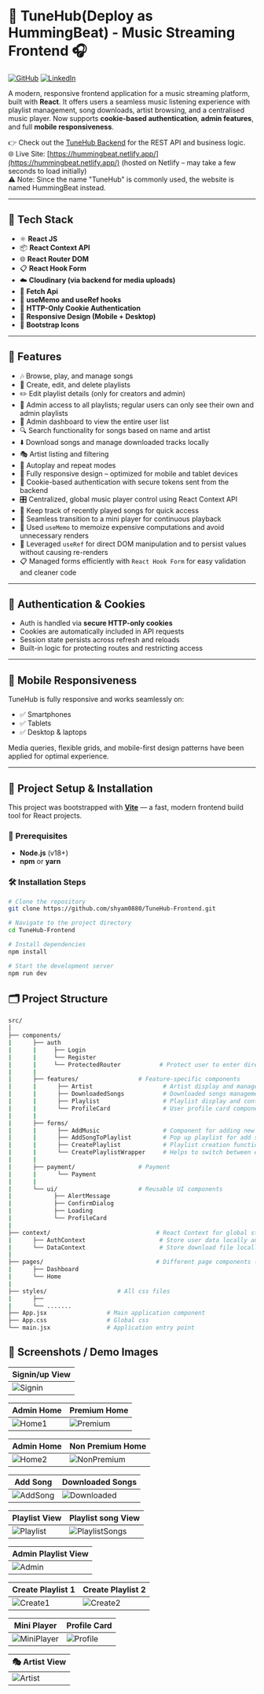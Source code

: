 # 🎵 TuneHub(Deploy as HummingBeat) - Music Streaming Frontend 🎧

[![GitHub](https://img.shields.io/badge/GitHub-TuneHub--Frontend-181717?style=for-the-badge&logo=github)](https://github.com/shyam0880/TuneHub-Frontend)
[![LinkedIn](https://img.shields.io/badge/Connect-Shyam%20Lal%20Kafle-0A66C2?style=for-the-badge&logo=linkedin)](https://www.linkedin.com/in/shyam0880/)

A modern, responsive frontend application for a music streaming platform, built with **React**. It offers users a seamless music listening experience with playlist management, song downloads, artist browsing, and a centralised music player. Now supports **cookie-based authentication**, **admin features**, and full **mobile responsiveness**.

👉 Check out the [TuneHub Backend](https://github.com/shyam0880/Tunehub) for the REST API and business logic.<br>
🌐 Live Site: [https://hummingbeat.netlify.app/](https://hummingbeat.netlify.app/)  (hosted on Netlify – may take a few seconds to load initially)<br>
⚠️ Note: Since the name "TuneHub" is commonly used, the website is named HummingBeat instead.



---

## 🚀 Tech Stack

- ⚛️ **React JS**
- 📦 **React Context API**
- 🌐 **React Router DOM**
- 📋 **React Hook Form**
- ☁️ **Cloudinary (via backend for media uploads)**
- 🔗 **Fetch Api**
- 🧠 **useMemo and useRef hooks**
- 🍪 **HTTP-Only Cookie Authentication**
- 📱 **Responsive Design (Mobile + Desktop)**
- 🎨 **Bootstrap Icons**

---

## 🎨 Features

- 🎶 Browse, play, and manage songs
- 📁 Create, edit, and delete playlists
- ✏️ Edit playlist details (only for creators and admin)
- 🔐 Admin access to all playlists; regular users can only see their own and admin playlists
- 👥 Admin dashboard to view the entire user list
- 🔍 Search functionality for songs based on name and artist
- ⬇️ Download songs and manage downloaded tracks locally
- 🎭 Artist listing and filtering
- 🔄 Autoplay and repeat modes
- 📱 Fully responsive design – optimized for mobile and tablet devices
- 🍪 Cookie-based authentication with secure tokens sent from the backend
- 🎛️ Centralized, global music player control using React Context API
- 📝 Keep track of recently played songs for quick access
- 🧭 Seamless transition to a mini player for continuous playback
- 🧠 Used `useMemo` to memoize expensive computations and avoid unnecessary renders  
- 📌 Leveraged `useRef` for direct DOM manipulation and to persist values without causing re-renders  
- 📋 Managed forms efficiently with `React Hook Form` for easy validation and cleaner code 

---

## 🔐 Authentication & Cookies

- Auth is handled via **secure HTTP-only cookies**
- Cookies are automatically included in API requests
- Session state persists across refresh and reloads
- Built-in logic for protecting routes and restricting access

---


## 📱 Mobile Responsiveness

TuneHub is fully responsive and works seamlessly on:

- ✅ Smartphones
- ✅ Tablets
- ✅ Desktop & laptops

Media queries, flexible grids, and mobile-first design patterns have been applied for optimal experience.

---



## 📂 Project Setup & Installation

This project was bootstrapped with **[Vite](https://vitejs.dev/)** — a fast, modern frontend build tool for React projects.

### 🔧 Prerequisites

- **Node.js** (v18+)
- **npm** or **yarn**

### 🛠️ Installation Steps

```bash
# Clone the repository
git clone https://github.com/shyam0880/TuneHub-Frontend.git

# Navigate to the project directory
cd TuneHub-Frontend

# Install dependencies
npm install

# Start the development server
npm run dev

```


## 🗂️ Project Structure


```bash
src/
│
├── components/
|      ├── auth
|      |     ├── Login
|      |     └── Register  
|      |     └── ProtectedRouter           # Protect user to enter direct to url
|      |
|      ├── features/                 # Feature-specific components
|      |      ├── Artist                    # Artist display and management
|      |      ├── DownloadedSongs           # Downloaded songs management
|      |      ├── Playlist                  # Playlist display and controls
|      |      └── ProfileCard               # User profile card component
|      |      
|      ├── forms/
|      |      ├── AddMusic                  # Component for adding new music
|      |      ├── AddSongToPlaylist         # Pop up playlist for add song on it
|      |      ├── CreatePlaylist            # Playlist creation functionality
|      |      └── CreatePlaylistWrapper     # Helps to switch between edit and create playlist
|      |
|      ├── payment/                  # Payment
|      |      └── Payment
|      |
|      └── ui/                       # Reusable UI components
|            ├── AlertMessage
|            ├── ConfirmDialog
|            ├── Loading
|            └── ProfileCard
|
├── context/                              # React Context for global state management
|      ├── AuthContext                     # Store user data locally and provide recent song feature
|      └── DataContext                     # Store download file locally
|                        
├── pages/                                # Different page components (Home, Playlist, Search, etc.)
|      ├── Dashboard
|      └── Home
|
├── styles/                    # All css files
|      ├── 
|      └── .......
├── App.jsx                 # Main application component
├── App.css                 # Global css
└── main.jsx                # Application entry point


```

## 📸 Screenshots / Demo Images

| Signin/up View |
|----------------|
| ![Signin](https://github.com/shyam0880/TuneHub-Frontend/blob/main/Demo%20Image/Signup%20page.png?raw=true) |

| Admin Home| Premium Home |
|-----------|----------------|
| ![Home1](https://github.com/shyam0880/TuneHub-Frontend/blob/main/Demo%20Image/Admin%20home%201.png?raw=true) | ![Premium](https://github.com/shyam0880/TuneHub-Frontend/blob/main/Demo%20Image/Premium%20home.png?raw=true) |

| Admin Home| Non Premium Home |
|-----------|----------------|
| ![Home2](https://github.com/shyam0880/TuneHub-Frontend/blob/main/Demo%20Image/Admin%20home%202.png?raw=true) | ![NonPremium](https://github.com/shyam0880/TuneHub-Frontend/blob/main/Demo%20Image/non%20premium.png?raw=true) |

| Add Song | Downloaded Songs |
|----------|------------------|
| ![AddSong](https://github.com/shyam0880/TuneHub-Frontend/blob/main/Demo%20Image/Add%20Song.png?raw=true) | ![Downloaded](https://github.com/shyam0880/TuneHub-Frontend/blob/main/Demo%20Image/Download%20song.png?raw=true) |

| Playlist View | Playlist song View |
|--------------|------------------------|
| ![Playlist](https://github.com/shyam0880/TuneHub-Frontend/blob/main/Demo%20Image/Playlist.png?raw=true) | ![PlaylistSongs](https://github.com/shyam0880/TuneHub-Frontend/blob/main/Demo%20Image/Songs%20in%20playlist.png?raw=true) |

|  Admin Playlist View |
|----------------|
| ![Admin](https://github.com/shyam0880/TuneHub-Frontend/blob/main/Demo%20Image/Admin%20playlist.png?raw=true) |

| Create Playlist 1 | Create Playlist 2 |
|-------------------|-------------------|
| ![Create1](https://github.com/shyam0880/TuneHub-Frontend/blob/main/Demo%20Image/create%20Playlist%201.png?raw=true) | ![Create2](https://github.com/shyam0880/TuneHub-Frontend/blob/main/Demo%20Image/create%20Playlist%202.png?raw=true) |

| Mini Player | Profile Card |
|-------------|--------------|
| ![MiniPlayer](https://github.com/shyam0880/TuneHub-Frontend/blob/main/Demo%20Image/miniPlayer.png?raw=true) | ![Profile](https://github.com/shyam0880/TuneHub-Frontend/blob/main/Demo%20Image/profile.png?raw=true) |

| 🎭 Artist View |
|----------------|
| ![Artist](https://github.com/shyam0880/TuneHub-Frontend/blob/main/Demo%20Image/Artist.png?raw=true) |







